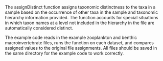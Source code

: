 The assignDistinct function assigns taxonomic distinctness to the taxa in a sample based on the occurrence of other taxa in the sample and taxonomic hierarchy information provided. The function accounts for special situations in which taxon names at a level not included in the hierarchy in the file are automatically considered distinct. 

The example code reads in the example zooplankton and benthic macroinvertebrate files, runs the function on each dataset, and compares assigned values to the original file assignments. All files should be saved in the same directory for the example code to work correctly. 
